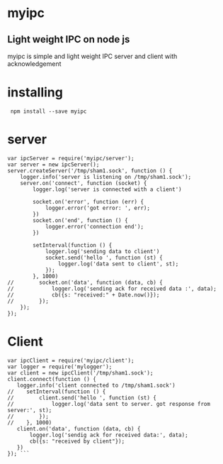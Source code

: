 # myipc

## Light weight IPC on node js

myipc is simple and light weight IPC server and client with acknowledgement


# installing 

``` npm install --save myipc```

# server

```var logger = require('mylogger');
var ipcServer = require('myipc/server');
var server = new ipcServer();
server.createServer('/tmp/sham1.sock', function () {
    logger.info('server is listening on /tmp/sham1.sock');
    server.on('connect', function (socket) {
        logger.log('server is connected with a client')

        socket.on('error', function (err) {
            logger.error('got error: ', err);
        })
        socket.on('end', function () {
            logger.error('connection end');
        })

        setInterval(function () {
            logger.log('sending data to client')
            socket.send('hello ', function (st) {
                logger.log('data sent to client', st);
            });
        }, 1000)
//        socket.on('data', function (data, cb) {
//            logger.log('sending ack for received data :', data);
//            cb({s: "received:" + Date.now()});
//        });
    });
});
 ```
 
 # Client
 ```
var ipcClient = require('myipc/client');
var logger = require('mylogger');
var client = new ipcClient('/tmp/sham1.sock');
client.connect(function () {
    logger.info('client connected to /tmp/sham1.sock')
//    setInterval(function () {
//        client.send('hello ', function (st) {
//            logger.log('data sent to server. got response from server:', st);
//        });
//    }, 1000)
    client.on('data', function (data, cb) {
        logger.log('sendig ack for received data:', data);
        cb({s: "received by client"});
    })
}); ```
